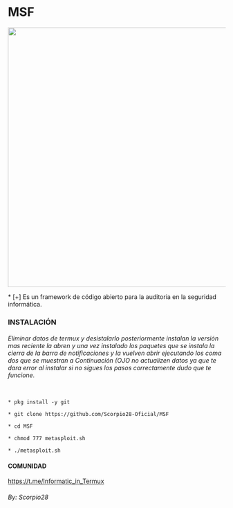 # MSF
<p align="center">
	<img src="https://i.imgur.com/AjYrodX.jpeg" width="600px" hight="100px">
</p>
* [+] Es un framework de código abierto para la auditoria en la seguridad informática.

### INSTALACIÓN

###### Eliminar datos de termux y desistalarlo posteriormente instalan la versión mas reciente la abren y una vez instalado los paquetes que se instala la cierra de la barra de notificaciones y la vuelven abrir ejecutando los coma dos que se muestran a Continuación (OJO no actualizen datos ya que te dara error al instalar si no sigues los pasos correctamente dudo que te funcione.

```

* pkg install -y git

* git clone https://github.com/Scorpio28-Oficial/MSF

* cd MSF

* chmod 777 metasploit.sh

* ./metasploit.sh
```

#### COMUNIDAD

https://t.me/Informatic_in_Termux


###### By: Scorpio28

